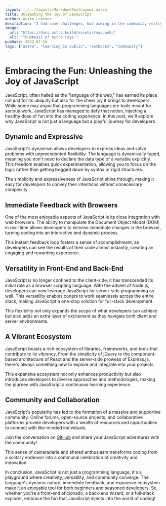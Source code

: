 ```yaml
---
layout: ../../layouts/MarkdownPostLayout.astro
title: Unleashing the Joy of JavaScript
author: Astro Learner
description: "I had some challenges, but asking in the community really helped!"
image:
  url: "https://docs.astro.build/assets/rays.webp"
  alt: "Thumbnail of Astro rays."
pubDate: 2022-07-15
tags: ["astro", "learning in public", "setbacks", "community"]
---
```


# Embracing the Fun: Unleashing the Joy of JavaScript

JavaScript, often hailed as the "language of the web," has earned its place not just for its ubiquity but also for the sheer joy it brings to developers. While some may argue that programming languages are tools meant for serious work, JavaScript has managed to defy that notion, injecting a healthy dose of fun into the coding experience. In this post, we'll explore why JavaScript is not just a language but a playful journey for developers.

## Dynamic and Expressive

JavaScript's dynamism allows developers to express ideas and solve problems with unprecedented flexibility. The language is dynamically typed, meaning you don't need to declare the data type of a variable explicitly. This freedom enables quick experimentation, allowing you to focus on the logic rather than getting bogged down by syntax or rigid structures.

The simplicity and expressiveness of JavaScript shine through, making it easy for developers to convey their intentions without unnecessary complexity.

## Immediate Feedback with Browsers

One of the most enjoyable aspects of JavaScript is its close integration with web browsers. The ability to manipulate the Document Object Model (DOM) in real-time allows developers to witness immediate changes in the browser, turning coding into an interactive and dynamic process.

This instant feedback loop fosters a sense of accomplishment, as developers can see the results of their code almost instantly, creating an engaging and rewarding experience.

## Versatility in Front-End and Back-End

JavaScript is no longer confined to the client-side; it has transcended its initial role as a browser scripting language. With the advent of Node.js, developers can now leverage JavaScript for server-side programming as well. This versatility enables coders to work seamlessly across the entire stack, making JavaScript a one-stop solution for full-stack development.

This flexibility not only expands the scope of what developers can achieve but also adds an extra layer of excitement as they navigate both client and server environments.

## A Vibrant Ecosystem

JavaScript boasts a rich ecosystem of libraries, frameworks, and tools that contribute to its vibrancy. From the simplicity of jQuery to the component-based architecture of React and the server-side prowess of Express.js, there's always something new to explore and integrate into your projects.

This expansive ecosystem not only enhances productivity but also introduces developers to diverse approaches and methodologies, making the journey with JavaScript a continuous learning experience.

## Community and Collaboration

JavaScript's popularity has led to the formation of a massive and supportive community. Online forums, open-source projects, and collaborative platforms provide developers with a wealth of resources and opportunities to connect with like-minded individuals.

Join the conversation on [GitHub](https://github.com/) and share your JavaScript adventures with the community!

This sense of camaraderie and shared enthusiasm transforms coding from a solitary endeavor into a communal celebration of creativity and innovation.

In conclusion, JavaScript is not just a programming language; it's a playground where creativity, versatility, and community converge. The language's dynamic nature, immediate feedback, and expansive ecosystem make it an enjoyable tool for both beginners and seasoned developers. So, whether you're a front-end aficionado, a back-end wizard, or a full-stack explorer, embrace the fun that JavaScript injects into the world of coding!

